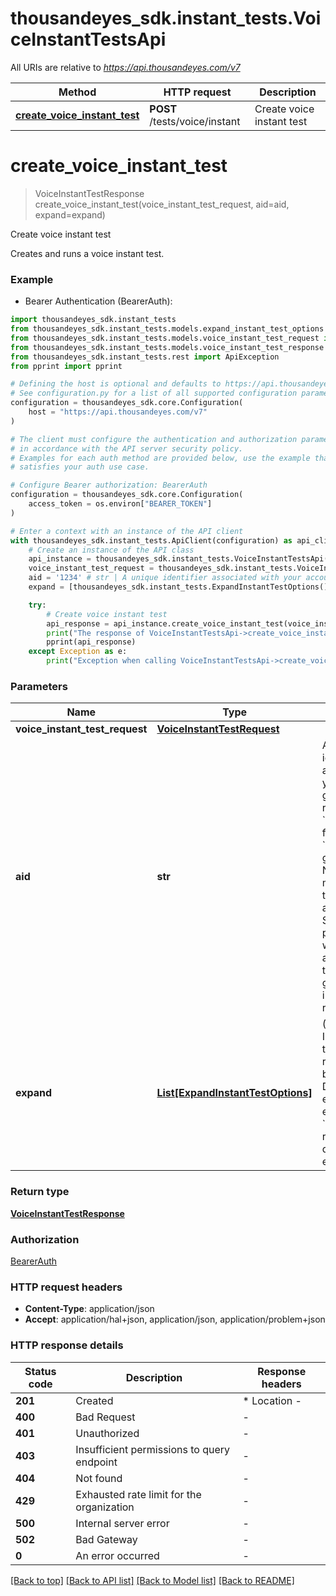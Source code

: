 # thousandeyes_sdk.instant_tests.VoiceInstantTestsApi

All URIs are relative to *https://api.thousandeyes.com/v7*

Method | HTTP request | Description
------------- | ------------- | -------------
[**create_voice_instant_test**](VoiceInstantTestsApi.md#create_voice_instant_test) | **POST** /tests/voice/instant | Create voice instant test


# **create_voice_instant_test**
> VoiceInstantTestResponse create_voice_instant_test(voice_instant_test_request, aid=aid, expand=expand)

Create voice instant test

Creates and runs a voice instant test.

### Example

* Bearer Authentication (BearerAuth):

```python
import thousandeyes_sdk.instant_tests
from thousandeyes_sdk.instant_tests.models.expand_instant_test_options import ExpandInstantTestOptions
from thousandeyes_sdk.instant_tests.models.voice_instant_test_request import VoiceInstantTestRequest
from thousandeyes_sdk.instant_tests.models.voice_instant_test_response import VoiceInstantTestResponse
from thousandeyes_sdk.instant_tests.rest import ApiException
from pprint import pprint

# Defining the host is optional and defaults to https://api.thousandeyes.com/v7
# See configuration.py for a list of all supported configuration parameters.
configuration = thousandeyes_sdk.core.Configuration(
    host = "https://api.thousandeyes.com/v7"
)

# The client must configure the authentication and authorization parameters
# in accordance with the API server security policy.
# Examples for each auth method are provided below, use the example that
# satisfies your auth use case.

# Configure Bearer authorization: BearerAuth
configuration = thousandeyes_sdk.core.Configuration(
    access_token = os.environ["BEARER_TOKEN"]
)

# Enter a context with an instance of the API client
with thousandeyes_sdk.instant_tests.ApiClient(configuration) as api_client:
    # Create an instance of the API class
    api_instance = thousandeyes_sdk.instant_tests.VoiceInstantTestsApi(api_client)
    voice_instant_test_request = thousandeyes_sdk.instant_tests.VoiceInstantTestRequest() # VoiceInstantTestRequest | 
    aid = '1234' # str | A unique identifier associated with your account group. You can retrieve your `AccountGroupId` from the `/account-groups` endpoint. Note that you must be assigned to the target account group. Specifying this parameter without being assigned to the target account group will result in an error response. (optional)
    expand = [thousandeyes_sdk.instant_tests.ExpandInstantTestOptions()] # List[ExpandInstantTestOptions] | (Optional) Indicates if the test sub-resources should be expanded. Defaults to no expansion. To expand the `agents` sub-resource, use the query `?expand=agent`. (optional)

    try:
        # Create voice instant test
        api_response = api_instance.create_voice_instant_test(voice_instant_test_request, aid=aid, expand=expand)
        print("The response of VoiceInstantTestsApi->create_voice_instant_test:\n")
        pprint(api_response)
    except Exception as e:
        print("Exception when calling VoiceInstantTestsApi->create_voice_instant_test: %s\n" % e)
```



### Parameters


Name | Type | Description  | Notes
------------- | ------------- | ------------- | -------------
 **voice_instant_test_request** | [**VoiceInstantTestRequest**](VoiceInstantTestRequest.md)|  | 
 **aid** | **str**| A unique identifier associated with your account group. You can retrieve your &#x60;AccountGroupId&#x60; from the &#x60;/account-groups&#x60; endpoint. Note that you must be assigned to the target account group. Specifying this parameter without being assigned to the target account group will result in an error response. | [optional] 
 **expand** | [**List[ExpandInstantTestOptions]**](ExpandInstantTestOptions.md)| (Optional) Indicates if the test sub-resources should be expanded. Defaults to no expansion. To expand the &#x60;agents&#x60; sub-resource, use the query &#x60;?expand&#x3D;agent&#x60;. | [optional] 

### Return type

[**VoiceInstantTestResponse**](VoiceInstantTestResponse.md)

### Authorization

[BearerAuth](../README.md#BearerAuth)

### HTTP request headers

 - **Content-Type**: application/json
 - **Accept**: application/hal+json, application/json, application/problem+json

### HTTP response details

| Status code | Description | Response headers |
|-------------|-------------|------------------|
**201** | Created |  * Location -  <br>  |
**400** | Bad Request |  -  |
**401** | Unauthorized |  -  |
**403** | Insufficient permissions to query endpoint |  -  |
**404** | Not found |  -  |
**429** | Exhausted rate limit for the organization |  -  |
**500** | Internal server error |  -  |
**502** | Bad Gateway |  -  |
**0** | An error occurred |  -  |

[[Back to top]](#) [[Back to API list]](../README.md#documentation-for-api-endpoints) [[Back to Model list]](../README.md#documentation-for-models) [[Back to README]](../README.md)

